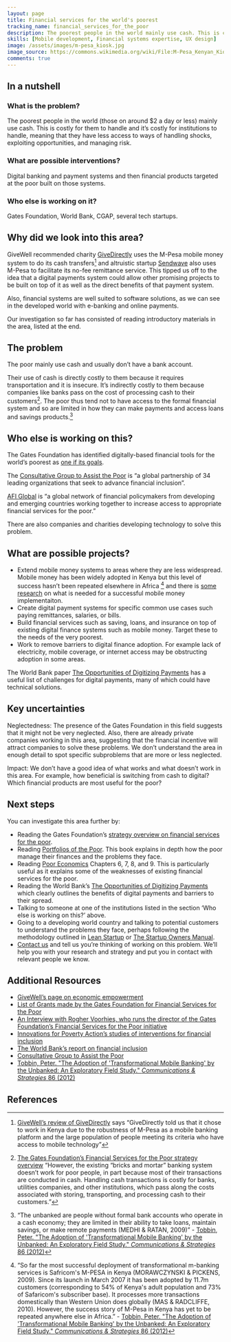 ```yaml
---
layout: page
title: Financial services for the world's poorest
tracking_name: financial_services_for_the_poor
description: The poorest people in the world mainly use cash. This is costly for them to handle and it’s costly for institutions to handle, meaning that they have less access to ways of handling shocks, exploiting opportunities, and managing risk.
skills: [Mobile development, Financial systems expertise, UX design]
image: /assets/images/m-pesa_kiosk.jpg
image_source: https://commons.wikimedia.org/wiki/File:M-Pesa_Kenyan_Kiosk.JPG
comments: true
---
```


## In a nutshell

### What is the problem?

The poorest people in the world (those on around $2 a day or less) mainly use cash. This is costly for them to handle and it’s costly for institutions to handle, meaning that they have less access to ways of handling shocks, exploiting opportunities, and managing risk.

### What are possible interventions?

Digital banking and payment systems and then financial products targeted at the poor built on those systems.

### Who else is working on it?

Gates Foundation, World Bank, CGAP, several tech startups.
<!--more-->

## Why did we look into this area?

GiveWell recommended charity [GiveDirectly](https://www.givedirectly.org/) uses the M-Pesa mobile money system to do its cash transfers[^1] and altruistic startup [Sendwave](http://www.sendwave.com/) also uses M-Pesa to facilitate its no-fee remittance service. This tipped us off to the idea that a digital payments system could allow other promising projects to be built on top of it as well as the direct benefits of that payment system.

Also, financial systems are well suited to software solutions, as we can see in the developed world with e-banking and online payments.

Our investigation so far has consisted of reading introductory materials in the area, listed at the end.

## The problem

The poor mainly use cash and usually don’t have a bank account.

Their use of cash is directly costly to them because it requires transportation and it is insecure. It’s indirectly costly to them because companies like banks pass on the cost of processing cash to their customers[^2]. The poor thus tend not to have access to the formal financial system and so are limited in how they can make payments and access loans and savings products.[^3]

## Who else is working on this?

The Gates Foundation has identified digitally-based financial tools for the world’s poorest as [one if its goals](http://www.gatesfoundation.org/What-We-Do/Global-Development/Financial-Services-for-the-Poor).

The [Consultative Group to Assist the Poor](http://www.cgap.org/) is “a global partnership of 34 leading organizations that seek to advance financial inclusion”.

[AFI Global](http://www.afi-global.org/about-us) is “a global network of financial policymakers from developing and emerging countries working together to increase access to appropriate financial services for the poor.”

There are also companies and charities developing technology to solve this problem.

## What are possible projects?

* Extend mobile money systems to areas where they are less widespread. Mobile money has been widely adopted in Kenya but this level of success hasn’t been repeated elsewhere in Africa [^4] and there is [some research](http://www.gsma.com/mobilefordevelopment/wp-content/uploads/2012/03/What-makes-a-successful-mobile-money-implementation.pdf) on what is needed for a successful mobile money implementaiton.
* Create digital payment systems for specific common use cases such paying remittances, salaries, or bills.
* Build financial services such as saving, loans, and insurance on top of existing digital finance systems such as mobile money. Target these to the needs of the very poorest.
* Work to remove barriers to digital finance adoption. For example lack of electricity, mobile coverage, or internet access may be obstructing adoption in some areas.

The World Bank paper [The Opportunities of Digitizing Payments](http://www-wds.worldbank.org/external/default/WDSContentServer/WDSP/IB/2014/10/27/000456286_20141027124326/Rendered/PDF/903050WP0REPLACEMENT0Box385358B00PUBLIC0.pdf) has a useful list of challenges for digital payments, many of which could have technical solutions.

## Key uncertainties

Neglectedness: The presence of the Gates Foundation in this field suggests that it might not be very neglected. Also, there are already private companies working in this area, suggesting that the financial incentive will attract companies to solve these problems. We don’t understand the area in enough detail to spot specific subproblems that are more or less neglected.

Impact: We don’t have a good idea of what works and what doesn’t work in this area. For example, how beneficial is switching from cash to digital? Which financial products are most useful for the poor?

## Next steps

You can investigate this area further by:

* Reading the Gates Foundation’s [strategy overview on financial services for the poor](http://www.gatesfoundation.org/What-We-Do/Global-Development/Financial-Services-for-the-Poor).
* Reading [Portfolios of the Poor](http://www.portfoliosofthepoor.com/). This book explains in depth how the poor manage their finances and the problems they face.
* Reading [Poor Economics](http://www.pooreconomics.com/) Chapters 6, 7, 8, and 9. This is particularly useful as it explains some of the weaknesses of existing financial services for the poor.
* Reading the World Bank’s [The Opportunities of Digitizing Payments](http://www-wds.worldbank.org/external/default/WDSContentServer/WDSP/IB/2014/10/27/000456286_20141027124326/Rendered/PDF/903050WP0REPLACEMENT0Box385358B00PUBLIC0.pdf) which clearly outlines the benefits of digital payments and barriers to their spread.
* Talking to someone at one of the institutions listed in the section ‘Who else is working on this?’ above.
* Going to a developing world country and talking to potential customers to understand the problems they face, perhaps following the methodology outlined in [Lean Startup](http://theleanstartup.com/) or [The Startup Owners Manual](http://www.amazon.com/The-Startup-Owners-Manual-Step-By-Step/dp/0984999302).
* [Contact us](/about) and tell us you’re thinking of working on this problem. We’ll help you with your research and strategy and put you in contact with relevant people we know.

## Additional Resources

* [GiveWell’s page on economic empowerment](http://www.givewell.org/international/economic-empowerment
)
* [List of Grants made by the Gates Foundation for Financial Services for the Poor](http://www.gatesfoundation.org/How-We-Work/Quick-Links/Grants-Database#q/issue=Financial%20Services%20for%20the%20Poor)
* [An Interview with Rogher Voorhies, who runs the director of the Gates Foundation’s Financial Services for the Poor initiative](http://www.mckinsey.com/~/media/McKinsey/dotcom/client_service/Financial%20Services/Latest%20thinking/Payments/MoP18_Payments_and_financial_inclusion_An_interview_with_Rodger_Voorhies.ashx)
* [Innovations for Poverty Action’s studies of interventions for financial inclusion](http://www.poverty-action.org/program-area/financial-inclusion/publications)
* [The World Bank’s report on financial inclusion](http://www.worldbank.org/en/programs/globalfindex)
* [Consultative Group to Assist the Poor](http://www.cgap.org/)
* [Tobbin, Peter. "The Adoption of 'Transformational Mobile Banking' by the Unbanked: An Exploratory Field Study." *Communications & Strategies* 86 (2012)](103-120.http://repec.idate.fr/RePEc/idt/journl/CS8605/CS86_TOBBIN.pdf)

## References
[^1]: [GiveWell’s review of GiveDirectly](http://www.givewell.org/International/top-charities/give-directly) says “GiveDirectly told us that it chose to work in Kenya due to the robustness of M-Pesa as a mobile banking platform and the large population of people meeting its criteria who have access to mobile technology”
[^2]: [The Gates Foundation’s Financial Services for the Poor strategy overview](http://www.gatesfoundation.org/What-We-Do/Global-Development/Financial-Services-for-the-Poor) “However, the existing “bricks and mortar” banking system doesn’t work for poor people, in part because most of their transactions are conducted in cash. Handling cash transactions is costly for banks, utilities companies, and other institutions, which pass along the costs associated with storing, transporting, and processing cash to their customers.”
[^3]: “The unbanked are people without formal bank accounts who operate in a cash economy; they are limited in their ability to take loans, maintain savings, or make remote payments (MEDHI & RATAN, 2009)” - [Tobbin, Peter. "The Adoption of 'Transformational Mobile Banking' by the Unbanked: An Exploratory Field Study." *Communications & Strategies* 86 (2012)](103-120.http://repec.idate.fr/RePEc/idt/journl/CS8605/CS86_TOBBIN.pdf)
[^4]: “So far the most successful deployment of transformational m-banking services is Safricom's M-PESA in Kenya (MORAWCZYNSKI & PICKENS, 2009). Since its launch in March 2007 it has been adopted by 11.7m customers (corresponding to 54% of Kenya's adult population and 73% of Safaricom's subscriber base). It processes more transactions domestically than Western Union does globally (MAS & RADCLIFFE, 2010). However, the success story of M-Pesa in Kenya has yet to be repeated anywhere else in Africa.” - [Tobbin, Peter. "The Adoption of 'Transformational Mobile Banking' by the Unbanked: An Exploratory Field Study." *Communications & Strategies* 86 (2012)](103-120.http://repec.idate.fr/RePEc/idt/journl/CS8605/CS86_TOBBIN.pdf)
